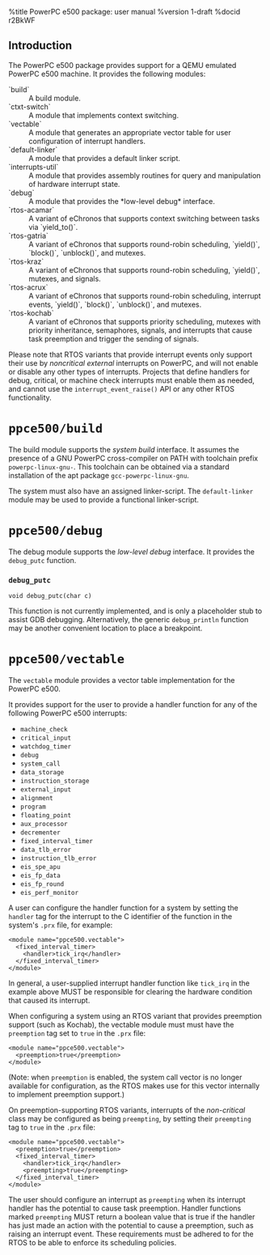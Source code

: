 <!---
eChronos Real-Time Operating System
Copyright (C) 2015  National ICT Australia Limited (NICTA), ABN 62 102 206 173.

This program is free software: you can redistribute it and/or modify
it under the terms of the GNU Affero General Public License as published by
the Free Software Foundation, version 3, provided that no right, title
or interest in or to any trade mark, service mark, logo or trade name
of NICTA or its licensors is granted.

This program is distributed in the hope that it will be useful,
but WITHOUT ANY WARRANTY; without even the implied warranty of
MERCHANTABILITY or FITNESS FOR A PARTICULAR PURPOSE.  See the
GNU Affero General Public License for more details.

You should have received a copy of the GNU Affero General Public License
along with this program.  If not, see <http://www.gnu.org/licenses/>.

@TAG(NICTA_DOC_AGPL)
  -->

%title PowerPC e500 package: user manual
%version 1-draft
%docid r2BkWF

Introduction
-------------

The PowerPC e500 package provides support for a QEMU emulated PowerPC e500 machine.
It provides the following modules:

<dl>
  <dt>`build`</dt>
  <dd>A build module.</dd>

  <dt>`ctxt-switch`</dt>
  <dd>A module that implements context switching.</dd>

  <dt>`vectable`</dt>
  <dd>A module that generates an appropriate vector table for user configuration of interrupt handlers.</dd>

  <dt>`default-linker`</dt>
  <dd>A module that provides a default linker script.</dd>

  <dt>`interrupts-util`</dt>
  <dd>A module that provides assembly routines for query and manipulation of hardware interrupt state.</dd>

  <dt>`debug`</dt>
  <dd>A module that provides the *low-level debug* interface.</dd>

  <dt>`rtos-acamar`</dt>
  <dd>A variant of eChronos that supports context switching between tasks via `yield_to()`.</dd>

  <dt>`rtos-gatria`</dt>
  <dd>A variant of eChronos that supports round-robin scheduling, `yield()`, `block()`, `unblock()`, and mutexes.</dd>

  <dt>`rtos-kraz`</dt>
  <dd>A variant of eChronos that supports round-robin scheduling, `yield()`, mutexes, and signals.</dd>

  <dt>`rtos-acrux`</dt>
  <dd>A variant of eChronos that supports round-robin scheduling, interrupt events, `yield()`, `block()`, `unblock()`, and mutexes.</dd>

  <dt>`rtos-kochab`</dt>
  <dd>A variant of eChronos that supports priority scheduling, mutexes with priority inheritance, semaphores, signals, and interrupts that cause task preemption and trigger the sending of signals.</dd>
</dl>

Please note that RTOS variants that provide interrupt events only support their use by *noncritical external* interrupts on PowerPC, and will not enable or disable any other types of interrupts.
Projects that define handlers for debug, critical, or machine check interrupts must enable them as needed, and cannot use the `interrupt_event_raise()` API or any other RTOS functionality.


`ppce500/build`
==============

The build module supports the *system build* interface.
It assumes the presence of a GNU PowerPC cross-compiler on PATH with toolchain prefix `powerpc-linux-gnu-`.
This toolchain can be obtained via a standard installation of the apt package `gcc-powerpc-linux-gnu`.

The system must also have an assigned linker-script.
The `default-linker` module may be used to provide a functional linker-script.

`ppce500/debug`
==============

The debug module supports the *low-level debug* interface.
It provides the `debug_putc` function.

### `debug_putc`

    void debug_putc(char c)

This function is not currently implemented, and is only a placeholder stub to assist GDB debugging.
Alternatively, the generic `debug_println` function may be another convenient location to place a breakpoint.

`ppce500/vectable`
=================

The `vectable` module provides a vector table implementation for the PowerPC e500.

It provides support for the user to provide a handler function for any of the following PowerPC e500 interrupts:

* `machine_check`
* `critical_input`
* `watchdog_timer`
* `debug`
* `system_call`
* `data_storage`
* `instruction_storage`
* `external_input`
* `alignment`
* `program`
* `floating_point`
* `aux_processor`
* `decrementer`
* `fixed_interval_timer`
* `data_tlb_error`
* `instruction_tlb_error`
* `eis_spe_apu`
* `eis_fp_data`
* `eis_fp_round`
* `eis_perf_monitor`

A user can configure the handler function for a system by setting the `handler` tag for the interrupt to the C identifier of the function in the system's `.prx` file, for example:

    <module name="ppce500.vectable">
      <fixed_interval_timer>
        <handler>tick_irq</handler>
      </fixed_interval_timer>
    </module>

In general, a user-supplied interrupt handler function like `tick_irq` in the example above MUST be responsible for clearing the hardware condition that caused its interrupt.

When configuring a system using an RTOS variant that provides preemption support (such as Kochab), the vectable module must must have the `preemption` tag set to `true` in the `.prx` file:

    <module name="ppce500.vectable">
      <preemption>true</preemption>
    </module>

(Note: when `preemption` is enabled, the system call vector is no longer available for configuration, as the RTOS makes use for this vector internally to implement preemption support.)

On preemption-supporting RTOS variants, interrupts of the *non-critical* class may be configured as being `preempting`, by setting their `preempting` tag to `true` in the `.prx` file:

    <module name="ppce500.vectable">
      <preemption>true</preemption>
      <fixed_interval_timer>
        <handler>tick_irq</handler>
        <preempting>true</preempting>
      </fixed_interval_timer>
    </module>

The user should configure an interrupt as `preempting` when its interrupt handler has the potential to cause task preemption.
Handler functions marked `preempting` MUST return a boolean value that is true if the handler has just made an action with the potential to cause a preemption, such as raising an interrupt event.
These requirements must be adhered to for the RTOS to be able to enforce its scheduling policies.
